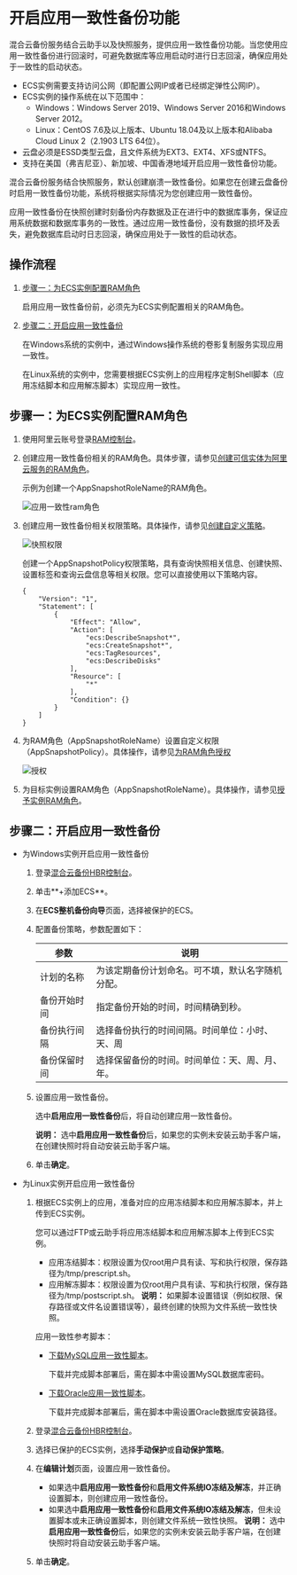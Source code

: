 # 开启应用一致性备份功能

混合云备份服务结合云助手以及快照服务，提供应用一致性备份功能。当您使用应用一致性备份进行回滚时，可避免数据库等应用启动时进行日志回滚，确保应用处于一致性的启动状态。

-   ECS实例需要支持访问公网（即配置公网IP或者已经绑定弹性公网IP）。
-   ECS实例的操作系统在以下范围中：
    -   Windows：Windows Server 2019、Windows Server 2016和Windows Server 2012。
    -   Linux：CentOS 7.6及以上版本、Ubuntu 18.04及以上版本和Alibaba Cloud Linux 2（2.1903 LTS 64位）。
-   云盘必须是ESSD类型云盘，且文件系统为EXT3、EXT4、XFS或NTFS。
-   支持在美国（弗吉尼亚）、新加坡、中国香港地域开启应用一致性备份功能。

混合云备份服务结合快照服务，默认创建崩溃一致性备份。如果您在创建云盘备份时启用一致性备份功能，系统将根据实际情况为您创建应用一致性备份。

应用一致性备份在快照创建时刻备份内存数据及正在进行中的数据库事务，保证应用系统数据和数据库事务的一致性。通过应用一致性备份，没有数据的损坏及丢失，避免数据库启动时日志回滚，确保应用处于一致性的启动状态。

## 操作流程

1.  [步骤一：为ECS实例配置RAM角色](#section_qez_tzh_rwa)

    启用应用一致性备份前，必须先为ECS实例配置相关的RAM角色。

2.  [步骤二：开启应用一致性备份](#section_kqu_a40_ztc)

    在Windows系统的实例中，通过Windows操作系统的卷影复制服务实现应用一致性。

    在Linux系统的实例中，您需要根据ECS实例上的应用程序定制Shell脚本（应用冻结脚本和应用解冻脚本）实现应用一致性。


## 步骤一：为ECS实例配置RAM角色

1.  使用阿里云账号登录[RAM控制台](https://ram.console.aliyun.com/)。

2.  创建应用一致性备份相关的RAM角色。具体步骤，请参见[创建可信实体为阿里云服务的RAM角色](/intl.zh-CN/角色管理/创建RAM角色/创建可信实体为阿里云服务的RAM角色.md)。

    示例为创建一个AppSnapshotRoleName的RAM角色。

    ![应用一致性ram角色](https://static-aliyun-doc.oss-accelerate.aliyuncs.com/assets/img/zh-CN/7697785161/p250036.png)

3.  创建应用一致性备份相关权限策略。具体操作，请参见[创建自定义策略](/intl.zh-CN/权限策略管理/自定义策略/创建自定义策略.md)。

    ![快照权限](https://static-aliyun-doc.oss-accelerate.aliyuncs.com/assets/img/zh-CN/1562936161/p249921.png)

    创建一个AppSnapshotPolicy权限策略，具有查询快照相关信息、创建快照、设置标签和查询云盘信息等相关权限。您可以直接使用以下策略内容。

    ```
    {
        "Version": "1",
        "Statement": [
            {
                "Effect": "Allow",
                "Action": [
                    "ecs:DescribeSnapshot*",
                    "ecs:CreateSnapshot*",
                    "ecs:TagResources",
                    "ecs:DescribeDisks"
                ],
                "Resource": [
                    "*"
                ],
                "Condition": {}
            }
        ]
    }
    ```

4.  为RAM角色（AppSnapshotRoleName）设置自定义权限（AppSnapshotPolicy）。具体操作，请参见[为RAM角色授权](/intl.zh-CN/角色管理/为RAM角色授权.md)

    ![授权](https://static-aliyun-doc.oss-accelerate.aliyuncs.com/assets/img/zh-CN/8089785161/p250505.png)

5.  为目标实例设置RAM角色（AppSnapshotRoleName）。具体操作，请参见[授予实例RAM角色](/intl.zh-CN/安全/实例RAM角色/授予实例RAM角色.md)。


## 步骤二：开启应用一致性备份

-   为Windows实例开启应用一致性备份
    1.  登录[混合云备份HBR控制台](https://hbr.console.aliyun.com/)。
    2.  单击**+添加ECS**。
    3.  在**ECS整机备份向导**页面，选择被保护的ECS。
    4.  配置备份策略，参数配置如下：

        |参数|说明|
        |--|--|
        |计划的名称|为该定期备份计划命名。可不填，默认名字随机分配。|
        |备份开始时间|指定备份开始的时间，时间精确到秒。|
        |备份执行间隔|选择备份执行的时间间隔。时间单位：小时、天、周|
        |备份保留时间|选择保留备份的时间。时间单位：天、周、月、年。|

    5.  设置应用一致性备份。

        选中**启用应用一致性备份**后，将自动创建应用一致性备份。

        **说明：** 选中**启用应用一致性备份**后，如果您的实例未安装云助手客户端，在创建快照时将自动安装云助手客户端。

    6.  单击**确定**。
-   为Linux实例开启应用一致性备份
    1.  根据ECS实例上的应用，准备对应的应用冻结脚本和应用解冻脚本，并上传到ECS实例。

        您可以通过FTP或云助手将应用冻结脚本和应用解冻脚本上传到ECS实例。

        -   应用冻结脚本：权限设置为仅root用户具有读、写和执行权限，保存路径为/tmp/prescript.sh。
        -   应用解冻脚本：权限设置为仅root用户具有读、写和执行权限，保存路径为/tmp/postscript.sh。
        **说明：** 如果脚本设置错误（例如权限、保存路径或文件名设置错误等），最终创建的快照为文件系统一致性快照。

        应用一致性参考脚本：

        -   [下载MySQL应用一致性脚本](https://docs-aliyun.cn-hangzhou.oss.aliyun-inc.com/assets/attach/206129/cn_zh/1618215539272/Linux-MySQL-Scripts.tar.gz)。

            下载并完成脚本部署后，需在脚本中需设置MySQL数据库密码。

        -   [下载Oracle应用一致性脚本](https://docs-aliyun.cn-hangzhou.oss.aliyun-inc.com/assets/attach/206129/cn_zh/1618215573447/Linux-Oracle-Scripts.tar.gz)。

            下载并完成脚本部署后，需在脚本中需设置Oracle数据库安装路径。

    2.  登录[混合云备份HBR控制台](https://hbr.console.aliyun.com/)。
    3.  选择已保护的ECS实例，选择**手动保护**或**自动保护策略**。
    4.  在**编辑计划**页面，设置应用一致性备份。

        -   如果选中**启用应用一致性备份**和**启用文件系统IO冻结及解冻**，并正确设置脚本，则创建应用一致性备份。
        -   如果选中**启用应用一致性备份**和**启用文件系统IO冻结及解冻**，但未设置脚本或未正确设置脚本，则创建文件系统一致性快照。
        **说明：** 选中**启用应用一致性备份**后，如果您的实例未安装云助手客户端，在创建快照时将自动安装云助手客户端。

    5.  单击**确定**。

